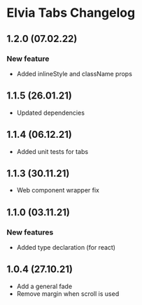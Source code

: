 # Elvia Tabs Changelog

## 1.2.0 (07.02.22)

### New feature

- Added inlineStyle and className props

## 1.1.5 (26.01.21)

- Updated dependencies

## 1.1.4 (06.12.21)

- Added unit tests for tabs

## 1.1.3 (30.11.21)

- Web component wrapper fix

## 1.1.0 (03.11.21)

### New features

- Added type declaration (for react)

## 1.0.4 (27.10.21)

- Add a general fade
- Remove margin when scroll is used
